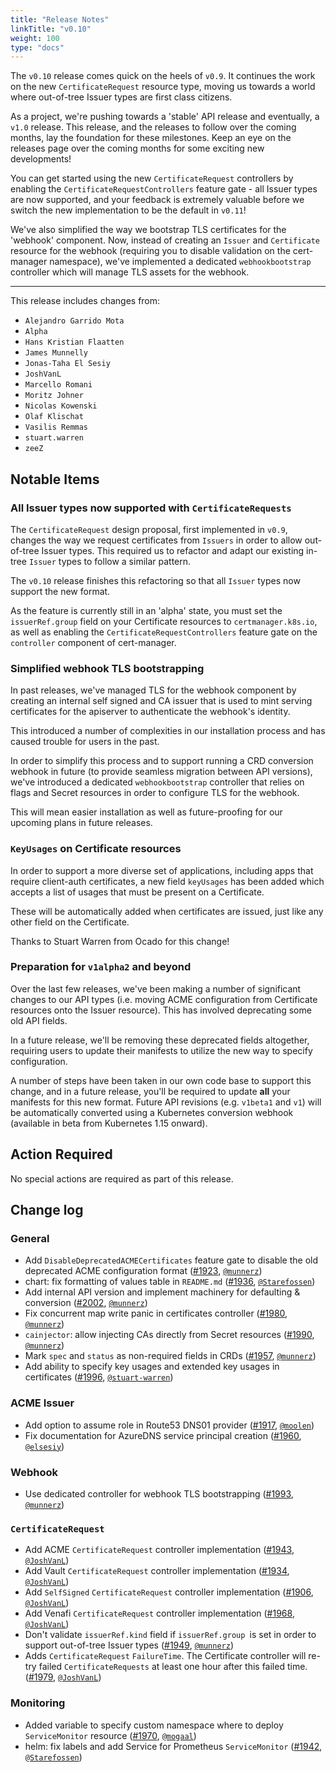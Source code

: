 ```yaml
---
title: "Release Notes"
linkTitle: "v0.10"
weight: 100
type: "docs"
---
```


The `v0.10` release comes quick on the heels of `v0.9`. It continues the work on
the new `CertificateRequest` resource type, moving us towards a world where
out-of-tree Issuer types are first class citizens.

As a project, we're pushing towards a 'stable' API release and eventually, a
`v1.0` release. This release, and the releases to follow over the coming months,
lay the foundation for these milestones. Keep an eye on the releases page over
the coming months for some exciting new developments!

You can get started using the new `CertificateRequest` controllers by enabling
the `CertificateRequestControllers` feature gate - all Issuer types are now
supported, and your feedback is extremely valuable before we switch the new
implementation to be the default in `v0.11`!

We've also simplified the way we bootstrap TLS certificates for the 'webhook'
component. Now, instead of creating an `Issuer` and `Certificate` resource for the
webhook (requiring you to disable validation on the cert-manager namespace),
we've implemented a dedicated `webhookbootstrap` controller which will manage
TLS assets for the webhook.

---

This release includes changes from:

* `Alejandro Garrido Mota`
* `Alpha`
* `Hans Kristian Flaatten`
* `James Munnelly`
* `Jonas-Taha El Sesiy`
* `JoshVanL`
* `Marcello Romani`
* `Moritz Johner`
* `Nicolas Kowenski`
* `Olaf Klischat`
* `Vasilis Remmas`
* `stuart.warren`
* `zeeZ`

## Notable Items

### All Issuer types now supported with `CertificateRequests`

The `CertificateRequest` design proposal, first implemented in `v0.9`, changes the
way we request certificates from `Issuers` in order to allow out-of-tree Issuer
types.
This required us to refactor and adapt our existing in-tree `Issuer` types to
follow a similar pattern.

The `v0.10` release finishes this refactoring so that all `Issuer` types now
support the new format.

As the feature is currently still in an 'alpha' state, you must set the
`issuerRef.group` field on your Certificate resources to `certmanager.k8s.io`,
as well as enabling the `CertificateRequestControllers` feature gate on the
`controller` component of cert-manager.

### Simplified webhook TLS bootstrapping

In past releases, we've managed TLS for the webhook component by creating an
internal self signed and CA issuer that is used to mint serving certificates
for the apiserver to authenticate the webhook's identity.

This introduced a number of complexities in our installation process and has
caused trouble for users in the past.

In order to simplify this process and to support running a CRD conversion
webhook in future (to provide seamless migration between API versions), we've
introduced a dedicated `webhookbootstrap` controller that relies on flags and
Secret resources in order to configure TLS for the webhook.

This will mean easier installation as well as future-proofing for our upcoming
plans in future releases.

### `KeyUsages` on Certificate resources

In order to support a more diverse set of applications, including apps that
require client-auth certificates, a new field `keyUsages` has been added which
accepts a list of usages that must be present on a Certificate.

These will be automatically added when certificates are issued, just like any
other field on the Certificate.

Thanks to Stuart Warren from Ocado for this change!

### Preparation for `v1alpha2` and beyond

Over the last few releases, we've been making a number of significant changes
to our API types (i.e. moving ACME configuration from Certificate resources
onto the Issuer resource). This has involved deprecating some old API fields.

In a future release, we'll be removing these deprecated fields altogether,
requiring users to update their manifests to utilize the new way to specify
configuration.

A number of steps have been taken in our own code base to support this change,
and in a future release, you'll be required to update **all** your manifests for
this new format. Future API revisions (e.g. `v1beta1` and `v1`) will be
automatically converted using a Kubernetes conversion webhook (available in
beta from Kubernetes 1.15 onward).

## Action Required

No special actions are required as part of this release.

## Change log

### General

- Add `DisableDeprecatedACMECertificates` feature gate to disable the old deprecated ACME configuration format ([#1923](https://github.com/jetstack/cert-manager/pull/1923), [`@munnerz`](https://github.com/munnerz))
- chart: fix formatting of values table in `README.md` ([#1936](https://github.com/jetstack/cert-manager/pull/1936), [`@Starefossen`](https://github.com/Starefossen))
- Add internal API version and implement machinery for defaulting & conversion ([#2002](https://github.com/jetstack/cert-manager/pull/2002), [`@munnerz`](https://github.com/munnerz))
- Fix concurrent map write panic in certificates controller ([#1980](https://github.com/jetstack/cert-manager/pull/1980), [`@munnerz`](https://github.com/munnerz))
- `cainjector`: allow injecting CAs directly from Secret resources ([#1990](https://github.com/jetstack/cert-manager/pull/1990), [`@munnerz`](https://github.com/munnerz))
- Mark `spec` and `status` as non-required fields in CRDs ([#1957](https://github.com/jetstack/cert-manager/pull/1957), [`@munnerz`](https://github.com/munnerz))
- Add ability to specify key usages and extended key usages in certificates ([#1996](https://github.com/jetstack/cert-manager/pull/1996), [`@stuart-warren`](https://github.com/stuart-warren))

### ACME Issuer

- Add option to assume role in Route53 DNS01 provider ([#1917](https://github.com/jetstack/cert-manager/pull/1917), [`@moolen`](https://github.com/moolen))
- Fix documentation for AzureDNS service principal creation ([#1960](https://github.com/jetstack/cert-manager/pull/1960), [`@elsesiy`](https://github.com/elsesiy))

### Webhook

- Use dedicated controller for webhook TLS bootstrapping ([#1993](https://github.com/jetstack/cert-manager/pull/1993), [`@munnerz`](https://github.com/munnerz))

### `CertificateRequest`

- Add ACME `CertificateRequest` controller implementation ([#1943](https://github.com/jetstack/cert-manager/pull/1943), [`@JoshVanL`](https://github.com/JoshVanL))
- Add Vault `CertificateRequest` controller implementation ([#1934](https://github.com/jetstack/cert-manager/pull/1934), [`@JoshVanL`](https://github.com/JoshVanL))
- Add `SelfSigned` `CertificateRequest` controller implementation ([#1906](https://github.com/jetstack/cert-manager/pull/1906), [`@JoshVanL`](https://github.com/JoshVanL))
- Add Venafi `CertificateRequest` controller implementation ([#1968](https://github.com/jetstack/cert-manager/pull/1968), [`@JoshVanL`](https://github.com/JoshVanL))
- Don't validate `issuerRef.kind` field if `issuerRef.group `is set in order to support out-of-tree Issuer types ([#1949](https://github.com/jetstack/cert-manager/pull/1949), [`@munnerz`](https://github.com/munnerz))
- Adds `CertificateRequest` `FailureTime`. The Certificate controller will re-try failed `CertificateRequests` at least one hour after this failed time. ([#1979](https://github.com/jetstack/cert-manager/pull/1979), [`@JoshVanL`](https://github.com/JoshVanL))

### Monitoring

- Added variable to specify custom namespace where to deploy `ServiceMonitor` resource ([#1970](https://github.com/jetstack/cert-manager/pull/1970), [`@mogaal`](https://github.com/mogaal))
- helm: fix labels and add Service for Prometheus `ServiceMonitor` ([#1942](https://github.com/jetstack/cert-manager/pull/1942), [`@Starefossen`](https://github.com/Starefossen))
